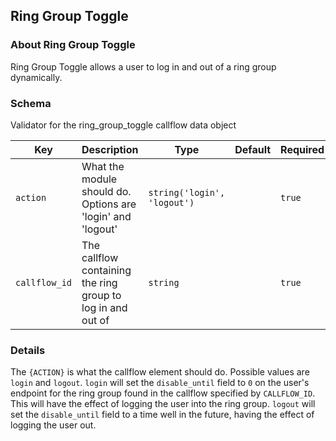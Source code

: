 ## Ring Group Toggle

### About Ring Group Toggle

Ring Group Toggle allows a user to log in and out of a ring group dynamically.

### Schema

Validator for the ring_group_toggle callflow data object

Key | Description | Type | Default | Required | Support
--- | ----------- | ---- | ------- | -------- | --------
`action` | What the module should do. Options are 'login' and 'logout' | `string('login', 'logout')` |   | `true` |
`callflow_id` | The callflow containing the ring group to log in and out of | `string` |   | `true` |



### Details

The `{ACTION}` is what the callflow element should do. Possible values are `login` and `logout`.
`login` will set the `disable_until` field to `0` on the user's endpoint for the ring group
found in the callflow specified by `CALLFLOW_ID`. This will have the effect of logging the user
into the ring group. `logout` will set the `disable_until` field to a time well in the future,
having the effect of logging the user out.
